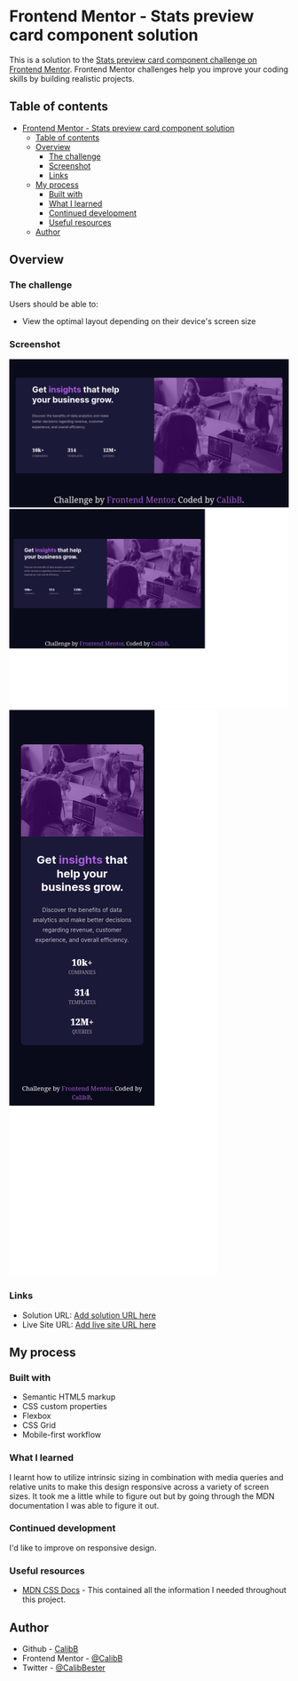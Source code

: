 # Frontend Mentor - Stats preview card component solution

This is a solution to the [Stats preview card component challenge on Frontend Mentor](https://www.frontendmentor.io/challenges/stats-preview-card-component-8JqbgoU62). Frontend Mentor challenges help you improve your coding skills by building realistic projects. 

## Table of contents

- [Frontend Mentor - Stats preview card component solution](#frontend-mentor---stats-preview-card-component-solution)
  - [Table of contents](#table-of-contents)
  - [Overview](#overview)
    - [The challenge](#the-challenge)
    - [Screenshot](#screenshot)
    - [Links](#links)
  - [My process](#my-process)
    - [Built with](#built-with)
    - [What I learned](#what-i-learned)
    - [Continued development](#continued-development)
    - [Useful resources](#useful-resources)
  - [Author](#author)

## Overview

### The challenge

Users should be able to:

- View the optimal layout depending on their device's screen size

### Screenshot

![My Desktop Size](./images/1761px%20width.png)
![1440px width](./images/1440px%20width.png)
![375px width](./images/375px%20width.png)

### Links

- Solution URL: [Add solution URL here](https://your-solution-url.com)
- Live Site URL: [Add live site URL here](https://your-live-site-url.com)

## My process

### Built with

- Semantic HTML5 markup
- CSS custom properties
- Flexbox
- CSS Grid
- Mobile-first workflow

### What I learned

I learnt how to utilize intrinsic sizing in combination with media queries and relative units to make this design responsive across a variety of screen sizes. It took me a little while to figure out but by going through the MDN documentation I was able to figure it out.

### Continued development

I'd like to improve on responsive design.

### Useful resources

- [MDN CSS Docs](https://developer.mozilla.org/en-US/docs/Web/CSS) - This contained all the information I needed throughout this project.

## Author

- Github - [CalibB](https://github.com/CalibB)
- Frontend Mentor - [@CalibB](https://www.frontendmentor.io/profile/CalibB)
- Twitter - [@CalibBester](https://www.twitter.com/CalibBester)